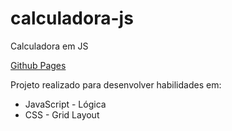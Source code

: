 # calculadora-js
Calculadora em JS

[Github Pages](https://angelomca09.github.io/calculadora-js/)

Projeto realizado para desenvolver habilidades em:
- JavaScript - Lógica
- CSS - Grid Layout
